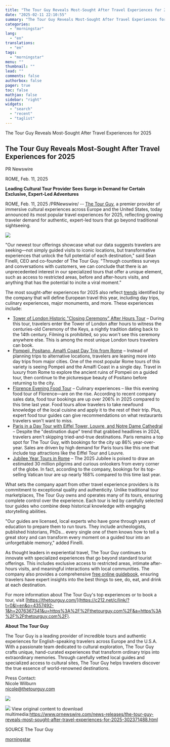 ```yaml
---
title: "The Tour Guy Reveals Most-Sought After Travel Experiences for 2025"
date: "2025-02-11 22:10:55"
summary: "The Tour Guy Reveals Most-Sought After Travel Experiences for 2025 The Tour Guy Reveals Most-Sought After Travel Experiences for 2025 PR Newswire ROME, Feb. 11, 2025 Leading Cultural Tour Provider Sees Surge in Demand for Certain Exclusive, Expert-Led Adventures ROME, Feb. 11, 2025 /PRNewswire/ -- The Tour Guy, a premier..."
categories:
  - "morningstar"
lang:
  - "en"
translations:
  - "en"
tags:
  - "morningstar"
menu: ""
thumbnail: ""
lead: ""
comments: false
authorbox: false
pager: true
toc: false
mathjax: false
sidebar: "right"
widgets:
  - "search"
  - "recent"
  - "taglist"
---
```


The Tour Guy Reveals Most-Sought After Travel Experiences for 2025

The Tour Guy Reveals Most-Sought After Travel Experiences for 2025
------------------------------------------------------------------

PR Newswire

ROME, Feb. 11, 2025


**Leading Cultural Tour Provider Sees Surge in Demand for Certain Exclusive, Expert-Led Adventures**

ROME, Feb. 11, 2025 /PRNewswire/ -- [The Tour Guy](https://c212.net/c/link/?t=0&l=en&o=4357492-1&h=3908423400&u=https%3A%2F%2Fthetourguy.com%2F&a=The+Tour+Guy), a premier provider of immersive cultural experiences across Europe and the United States, today announced its most popular travel experiences for 2025, reflecting growing traveler demand for authentic, expert-led tours that go beyond traditional sightseeing.

[![](https://mma.prnewswire.com/media/2614881/TTG_Logo.jpg)](https://mma.prnewswire.com/media/2614881/TTG_Logo.html)

"Our newest tour offerings showcase what our data suggests travelers are seeking—not simply guided visits to iconic locations, but transformative experiences that unlock the full potential of each destination," said Sean Finelli, CEO and co-founder of The Tour Guy. "Through countless surveys and conversations with customers, we can conclude that there is an unprecedented interest in our specialized tours that offer a unique element, such as access to restricted areas, before and after-hours visits, and anything that has the potential to incite a viral moment."

The most sought-after experiences for 2025 also reflect [trends](https://c212.net/c/link/?t=0&l=en&o=4357492-1&h=3613465147&u=https%3A%2F%2Fwww.travelpulse.com%2Fnews%2Fdestinations%2Feuropean-travel-trends-to-look-for-in-2025&a=trends) identified by the company that will define European travel this year, including day trips, culinary experiences, major monuments, and more. These experiences include:

* [Tower of London Historic "Closing Ceremony" After Hours Tour](https://c212.net/c/link/?t=0&l=en&o=4357492-1&h=2297595964&u=https%3A%2F%2Fthetourguy.com%2Ftours%2Flondon%2Ftower-of-london-after-hours-tour%3Fgallery%3Dtrue&a=Tower+of+London+Historic+%22Closing+Ceremony%22+After+Hours+Tour) – During this tour, travelers enter the Tower of London after hours to witness the centuries-old Ceremony of the Keys, a nightly tradition dating back to the 14th century. Filming is prohibited, so you won't see this ceremony anywhere else. This is among the most unique London tours travelers can book.
* [Pompeii, Positano, Amalfi Coast Day Trip from Rome](https://c212.net/c/link/?t=0&l=en&o=4357492-1&h=1882908691&u=https%3A%2F%2Fthetourguy.com%2Ftours%2Frome%2Frome-to-pompeii-day-trip%3Fgallery%3Dtrue&a=Pompeii%2C+Positano%2C+Amalfi+Coast+Day+Trip+from+Rome) – Instead of planning trips to alternative locations, travelers are leaning more into day trips from major cities. One of the most popular Rome tours of this variety is seeing Pompeii and the Amalfi Coast in a single day. Travel in luxury from Rome to explore the ancient ruins of Pompeii on a guided tour, then continue to the picturesque beauty of Positano before returning to the city.
* [Florence Evening Food Tour](https://c212.net/c/link/?t=0&l=en&o=4357492-1&h=349654534&u=https%3A%2F%2Fthetourguy.com%2Ftours%2Fflorence%2Fflorence-steak-dinner-walking-guided-food-wine-tasting-tour%3Fgallery%3Dtrue&a=Florence+Evening+Food+Tour) – Culinary experiences – like this evening food tour of Florence—are on the rise. According to recent company sales data, food tour bookings are up over 206% in 2025 compared to this time last year. Food tours allow travelers to take newfound knowledge of the local cuisine and apply it to the rest of their trip. Plus, expert food tour guides can give recommendations on what restaurants travelers won't want to miss.
* [Paris in a Day Tour with Eiffel Tower, Louvre, and Notre Dame Cathedral](https://c212.net/c/link/?t=0&l=en&o=4357492-1&h=3198323200&u=https%3A%2F%2Fthetourguy.com%2Ftours%2Fparis%2Fparis-in-a-day-tour%3Fgallery%3Dtrue&a=Paris+in+a+Day+Tour+with+Eiffel+Tower%2C+Louvre%2C+and+Notre+Dame+Cathedral) – Despite the "destination dupe" trend that grabbed headlines in 2024, travelers aren't skipping tried-and-true destinations. Paris remains a top spot for The Tour Guy, with bookings for the city up 86% year-over-year. Sales are driven by high demand for Paris tours like this one that include top attractions like the Eiffel Tour and Louvre.
* [Jubilee Year Tours in Rome](https://c212.net/c/link/?t=0&l=en&o=4357492-1&h=3595553312&u=https%3A%2F%2Fthetourguy.com%2Ftours%2Fjubilee-year-tours&a=Jubilee+Year+Tours+in+Rome) – The 2025 Jubilee is poised to draw an estimated 30 million pilgrims and curious onlookers from every corner of the globe. In fact, according to the company, bookings for its top-selling Vatican tour are up nearly 168% compared to this time last year.

What sets the company apart from other travel experience providers is its commitment to exceptional quality and authenticity. Unlike traditional tour marketplaces, The Tour Guy owns and operates many of its tours, ensuring complete control over the experience. Each tour is led by carefully selected tour guides who combine deep historical knowledge with engaging storytelling abilities.

"Our guides are licensed, local experts who have gone through years of education to prepare them to run tours. They include archeologists, published historians, PhDs... every single one of them knows how to tell a great story and can transform every moment on a guided tour into an unforgettable memory," added Finelli.

As thought leaders in experiential travel, The Tour Guy continues to innovate with specialized experiences that go beyond standard tourist offerings. This includes exclusive access to restricted areas, intimate after-hours visits, and meaningful interactions with local communities. The company also provides a comprehensive [free online guidebook](https://c212.net/c/link/?t=0&l=en&o=4357492-1&h=2309262542&u=https%3A%2F%2Fthetourguy.com%2Ftravel-blog%2F&a=free+online+guidebook), ensuring travelers have expert insights into the best things to see, do, eat, and drink at each destination.

For more information about The Tour Guy's top experiences or to book a tour, visit [https://thetourguy.com/](https://c212.net/c/link/?t=0&l=en&o=4357492-1&h=2076367341&u=https%3A%2F%2Fthetourguy.com%2F&a=https%3A%2F%2Fthetourguy.com%2F).

**About The Tour Guy**

The Tour Guy is a leading provider of incredible tours and authentic experiences for English-speaking travelers across Europe and the U.S.A. With a passionate team dedicated to cultural exploration, The Tour Guy crafts unique, hand-curated experiences that transform ordinary trips into extraordinary memories. Through carefully vetted local guides and specialized access to cultural sites, The Tour Guy helps travelers discover the true essence of world-renowned destinations.

Press Contact:  
Nicole Wilburn  
[nicole@thetourguy.com](mailto:nicole@thetourguy.com)

[![](https://mma.prnewswire.com/media/2614882/TTG_London_Tour.jpg)](https://mma.prnewswire.com/media/2614882/TTG_London_Tour.html)

 ![](https://c212.net/c/img/favicon.png?sn=FL13924&sd=2025-02-11) View original content to download multimedia:<https://www.prnewswire.com/news-releases/the-tour-guy-reveals-most-sought-after-travel-experiences-for-2025-302371488.html>

SOURCE The Tour Guy

[morningstar](https://www.morningstar.com/news/pr-newswire/20250211fl13924/the-tour-guy-reveals-most-sought-after-travel-experiences-for-2025)
